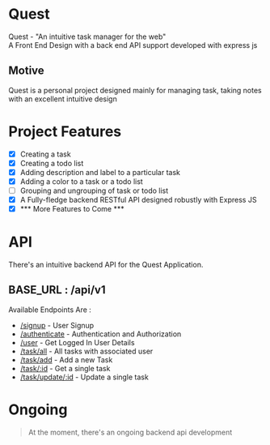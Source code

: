 # Quest
Quest - "An intuitive task manager for the web" <br/>
A Front End Design with a back end API support developed with express js 
## Motive
Quest is a personal project designed mainly for managing task, taking notes with an excellent intuitive design 

# Project Features
- [x] Creating a task
- [x] Creating a todo list
- [x] Adding description and label to a particular task
- [x] Adding a color to a task or a todo list
- [ ] Grouping and ungrouping of task or todo list
- [x] A Fully-fledge backend RESTful API designed robustly with Express JS
- [x] *** More Features to Come ***
# API
 There's an intuitive backend API for the Quest Application.
## BASE_URL : /api/v1
 Available Endpoints Are :
 - [/signup](codealliancegh.com) - User Signup
 - [/authenticate](codealliancegh.com) - Authentication and Authorization 
 - [/user](codealliancegh.com) - Get Logged In User Details
 - [/task/all](codealliancegh.com) - All tasks with associated user
 - [/task/add](codealliancegh.com) - Add a new Task 
 - [/task/:id](codealliancegh.com) - Get a single task
 - [/task/update/:id](codealliancegh.com) - Update a single task
# Ongoing
> At the moment, there's an ongoing backend api development
